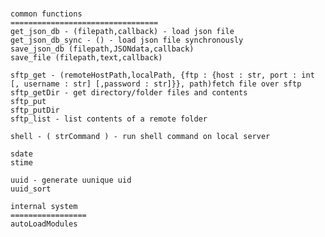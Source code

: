 #
    common functions
    =================================
    get_json_db - (filepath,callback) - load json file
    get_json_db_sync - () - load json file synchronously
    save_json_db (filepath,JSONdata,callback)
    save_file (filepath,text,callback)
    
    sftp_get - (remoteHostPath,localPath, {ftp : {host : str, port : int [, username : str] [,password : str]}}, path)fetch file over sftp 
    sftp_getDir - get directory/folder files and contents
    sftp_put
    sftp_putDir
    sftp_list - list contents of a remote folder

    shell - ( strCommand ) - run shell command on local server 
    
    sdate
    stime

    uuid - generate uunique uid
    uuid_sort

    internal system
    =================
    autoLoadModules